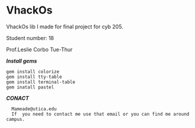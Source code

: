 # VhackOs
VhackOs lib I made for final project for cyb 205. 

Student number: 18

Prof.Leslie Corbo Tue-Thur

***Install gems***
```
gem install colorize
gem install tty-table
gem install terminal-table
gem inatall pastel
```

***CONACT***
```
  Mameade@utica.edu
  If  you need to contact me use that email or you can find me around campus.
  ```
